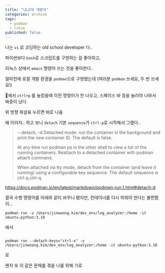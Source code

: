 ```yaml
---
title: "\b고대 개발자"
categories: archive
tags:
  - podman
  - linux
published: false
---
```

나는 `vi` 로 코딩하는 old school developer 다..

파이썬보다 `bash`로 스크립트를 구현하는 걸 좋아하고,

리눅스 상에서 `emacs` 명령어 쓰는 것을 좋아한다..


얼마전에 로컬 개발 환경을 `podman`으로 구현했는데 (여러분 `podman` 쓰세요, 두 번 쓰세요!)

에서 `ctrl+p` 를 눌렀을때 이전 명령어가 안 나오고, 스페이스 바 등을 눌러야 나와서 짜증이 났다.

위 방향 화살표 누르면 바로 나옴


왜 이러지.. 하고 보니 `detach` 기본 `sequence`가 `ctrl-p`로 시작해서 그랬다..

> --detach, -d
> Detached mode: run the container in the background and print the new container ID. The default is false.
> 
> At any time run podman ps in the other shell to view a list of the running containers. Reattach to a detached container with podman attach command.
> 
> When attached via tty mode, detach from the container (and leave it running) using a configurable key sequence. The default sequence is ctrl-p,ctrl-q.

https://docs.podman.io/en/latest/markdown/podman-run.1.html#detach-d


결국 수행 명령어를 아래와 같이 바꾸니 됐지만, 컨테이너를 다시 띄워야 한다는 불편함이...

```
podman run -v /Users/jinwoong.kim/dev_env/log_analyzer:/home -it ubuntu-python:3.10
```
에서
```

podman run --detach-keys="ctrl-x" -v /Users/jinwoong.kim/dev_env/log_analyzer:/home -it ubuntu-python:3.10
```
로

왠지 또 이 같은 문제를 겪을 나를 위해 기로
